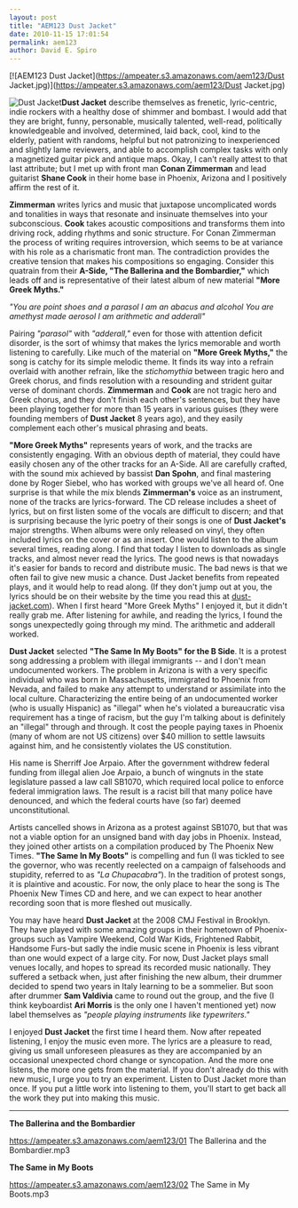 ```yaml
---
layout: post
title: "AEM123 Dust Jacket"
date: 2010-11-15 17:01:54
permalink: aem123
author: David E. Spiro
---
```

[![AEM123 Dust Jacket](https://ampeater.s3.amazonaws.com/aem123/Dust Jacket.jpg)](https://ampeater.s3.amazonaws.com/aem123/Dust Jacket.jpg)

![](http://ampeatermusic.com/wp-content/uploads/2010/11/Dust-Jacket-300x200.jpg "Dust Jacket")**Dust Jacket** describe themselves as frenetic, lyric-centric, indie rockers with a healthy dose of shimmer and bombast. I would add that they are bright, funny, personable, musically talented, well-read, politically knowledgeable and involved, determined, laid back, cool, kind to the elderly, patient with randoms, helpful but not patronizing to inexperienced and slightly lame reviewers, and able to accomplish complex tasks with only a magnetized guitar pick and antique maps. Okay, I can't really attest to that last attribute; but I met up with front man **Conan Zimmerman** and lead guitarist **Shane Cook** in their home base in Phoenix, Arizona and I positively affirm the rest of it.

<!-- more -->

**Zimmerman** writes lyrics and music that juxtapose uncomplicated words and tonalities in ways that resonate and insinuate themselves into your subconscious. **Cook** takes acoustic compositions and transforms them into driving rock, adding rhythms and sonic structure. For Conan Zimmerman the process of writing requires introversion, which seems to be at variance with his role as a charismatic front man. The contradiction provides the creative tension that makes his compositions so engaging. Consider this quatrain from their **A-Side, "The Ballerina and the Bombardier,"** which leads off and is representative of their latest album of new material **"More Greek Myths."**

_"You are point shoes and a parasol I am an abacus and alcohol You are amethyst made aerosol I am arithmetic and adderall"_

Pairing _"parasol"_ with _"adderall,"_ even for those with attention deficit disorder, is the sort of whimsy that makes the lyrics memorable and worth listening to carefully. Like much of the material on **"More Greek Myths,"** the song is catchy for its simple melodic theme. It finds its way into a refrain overlaid with another refrain, like the _stichomythia_ between tragic hero and Greek chorus, and finds resolution with a resounding and strident guitar verse of dominant chords. **Zimmerman** and **Cook** are not tragic hero and Greek chorus, and they don't finish each other's sentences, but they have been playing together for more than 15 years in various guises (they were founding members of **Dust Jacket** 8 years ago), and they easily complement each other's musical phrasing and beats.

**"More Greek Myths"** represents years of work, and the tracks are consistently engaging. With an obvious depth of material, they could have easily chosen any of the other tracks for an A-Side. All are carefully crafted, with the sound mix achieved by bassist **Dan Spohn**, and final mastering done by Roger Siebel, who has worked with groups we've all heard of. One surprise is that while the mix blends **Zimmerman's** voice as an instrument, none of the tracks are lyrics-forward. The CD release includes a sheet of lyrics, but on first listen some of the vocals are difficult to discern; and that is surprising because the lyric poetry of their songs is one of **Dust Jacket's** major strengths. When albums were only released on vinyl, they often included lyrics on the cover or as an insert. One would listen to the album several times, reading along. I find that today I listen to downloads as single tracks, and almost never read the lyrics. The good news is that nowadays it's easier for bands to record and distribute music. The bad news is that we often fail to give new music a chance. Dust Jacket benefits from repeated plays, and it would help to read along. (If they don't jump out at you, the lyrics should be on their website by the time you read this at [dust-jacket.com](http://www.dust-jacket.com)). When I first heard "More Greek Myths" I enjoyed it, but it didn't really grab me. After listening for awhile, and reading the lyrics, I found the songs unexpectedly going through my mind. The arithmetic and adderall worked.

**Dust Jacket** selected **"The Same In My Boots" for the B Side**. It is a protest song addressing a problem with illegal immigrants -- and I don't mean undocumented workers. The problem in Arizona is with a very specific individual who was born in Massachusetts, immigrated to Phoenix from Nevada, and failed to make any attempt to understand or assimilate into the local culture. Characterizing the entire being of an undocumented worker (who is usually Hispanic) as "illegal" when he's violated a bureaucratic visa requirement has a tinge of racism, but the guy I'm talking about is definitely an "illegal" through and through. It cost the people paying taxes in Phoenix (many of whom are not US citizens) over $40 million to settle lawsuits against him, and he consistently violates the US constitution.

His name is Sherriff Joe Arpaio. After the government withdrew federal funding from illegal alien Joe Arpaio, a bunch of wingnuts in the state legislature passed a law call SB1070, which required local police to enforce federal immigration laws. The result is a racist bill that many police have denounced, and which the federal courts have (so far) deemed unconstitutional.

Artists cancelled shows in Arizona as a protest against SB1070, but that was not a viable option for an unsigned band with day jobs in Phoenix. Instead, they joined other artists on a compilation produced by The Phoenix New Times. **"The Same In My Boots"** is compelling and fun (I was tickled to see the governor, who was recently reelected on a campaign of falsehoods and stupidity, referred to as _"La Chupacabra"_). In the tradition of protest songs, it is plaintive and acoustic. For now, the only place to hear the song is The Phoenix New Times CD and here, and we can expect to hear another recording soon that is more fleshed out musically.

You may have heard **Dust Jacket** at the 2008 CMJ Festival in Brooklyn. They have played with some amazing groups in their hometown of Phoenix-groups such as Vampire Weekend, Cold War Kids, Frightened Rabbit, Handsome Furs-but sadly the indie music scene in Phoenix is less vibrant than one would expect of a large city. For now, Dust Jacket plays small venues locally, and hopes to spread its recorded music nationally. They suffered a setback when, just after finishing the new album, their drummer decided to spend two years in Italy learning to be a sommelier. But soon after drummer **Sam Valdivia** came to round out the group, and the five (I think keyboardist **Ari Morris** is the only one I haven't mentioned yet) now label themselves as _"people playing instruments like typewriters."_

I enjoyed **Dust Jacket** the first time I heard them. Now after repeated listening, I enjoy the music even more. The lyrics are a pleasure to read, giving us small unforeseen pleasures as they are accompanied by an occasional unexpected chord change or syncopation. And the more one listens, the more one gets from the material. If you don't already do this with new music, I urge you to try an experiment. Listen to Dust Jacket more than once. If you put a little work into listening to them, you'll start to get back all the work they put into making this music.

---

**The Ballerina and the Bombardier**

https://ampeater.s3.amazonaws.com/aem123/01 The Ballerina and the Bombardier.mp3

**The Same in My Boots**

https://ampeater.s3.amazonaws.com/aem123/02 The Same in My Boots.mp3

